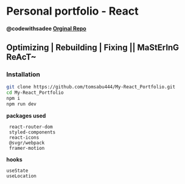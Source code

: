 # Personal portfolio - React


#### @codewithsadee **[Orginal Repo](https://github.com/codewithsadee/vcard-personal-portfolio)**

## Optimizing | Rebuilding | Fixing || MaStErInG ReAcT~

<!-- 
<h3>
UNDER PROGESS REACT PORTFOLIO
</h3> -->

### Installation

```bash
git clone https://github.com/tomsabu444/My-React_Portfolio.git
cd My-React_Portfolio
npm i
npm run dev
```

**packages used**

```
 react-router-dom
 styled-components
 react-icons
 @svgr/webpack
 framer-motion
```

**hooks**

```
useState
useLocation
```
